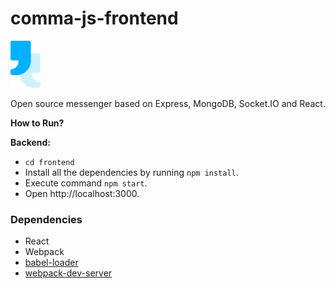 # comma-js-frontend
![Comma JS Logo](/branding-assets/logo.png)

Open source messenger based on Express, MongoDB, Socket.IO and React.

**How to Run?**

**Backend:**
* `cd frontend`
* Install all the dependencies by running `npm install`.
* Execute command `npm start`.
* Open http://localhost:3000.

### Dependencies

* React
* Webpack
* [babel-loader](https://github.com/babel/babel-loader)
* [webpack-dev-server](https://github.com/webpack/webpack-dev-server)

